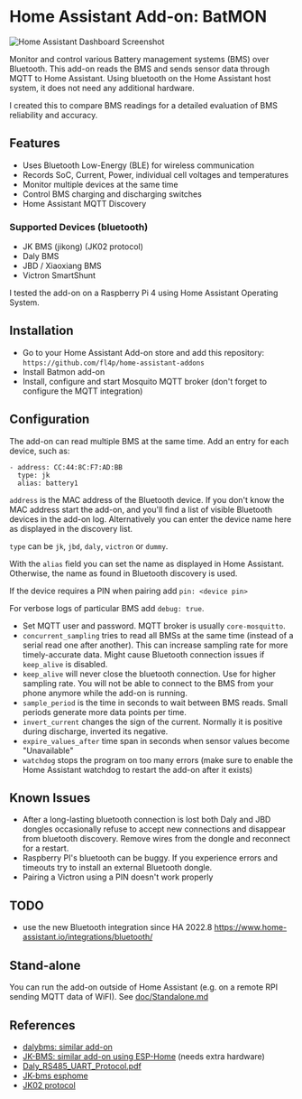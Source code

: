 # Home Assistant Add-on: BatMON

![Home Assistant Dashboard Screenshot](https://repository-images.githubusercontent.com/445289350/03f3d531-37cf-48be-84c8-e6c75270fc87)

Monitor and control various Battery management systems (BMS) over Bluetooth. This add-on reads the BMS and sends sensor
data through MQTT to Home Assistant. Using bluetooth on the Home Assistant host system, it does not need any additional
hardware.

I created this to compare BMS readings for a detailed evaluation of BMS reliability and accuracy.

## Features

* Uses Bluetooth Low-Energy (BLE) for wireless communication
* Records SoC, Current, Power, individual cell voltages and temperatures
* Monitor multiple devices at the same time
* Control BMS charging and discharging switches
* Home Assistant MQTT Discovery

### Supported Devices (bluetooth)

* JK BMS (jikong) (JK02 protocol)
* Daly BMS
* JBD / Xiaoxiang BMS
* Victron SmartShunt

I tested the add-on on a Raspberry Pi 4 using Home Assistant Operating System.

## Installation

* Go to your Home Assistant Add-on store and add this repository: `https://github.com/fl4p/home-assistant-addons`
* Install Batmon add-on
* Install, configure and start Mosquito MQTT broker (don't forget to configure the MQTT integration)

## Configuration

The add-on can read multiple BMS at the same time.
Add an entry for each device, such as:

```
- address: CC:44:8C:F7:AD:BB
  type: jk
  alias: battery1
```

`address` is the MAC address of the Bluetooth device. If you don't know the MAC address start the add-on, and you'll
find a list of visible Bluetooth devices in the add-on log. Alternatively you can enter the device name here as
displayed in the discovery list.

`type` can be `jk`, `jbd`, `daly`, `victron` or `dummy`.

With the `alias` field you can set the name as displayed in Home Assistant. Otherwise, the name as found in Bluetooth
discovery is used.

If the device requires a PIN when pairing add `pin: <device pin>`

For verbose logs of particular BMS add `debug: true`.

* Set MQTT user and password. MQTT broker is usually `core-mosquitto`.
* `concurrent_sampling` tries to read all BMSs at the same time (instead of a serial read one after another). This can
  increase sampling rate for more timely-accurate data. Might cause Bluetooth connection issues if `keep_alive` is
  disabled.
* `keep_alive` will never close the bluetooth connection. Use for higher sampling rate. You will not be able to connect
  to the BMS from your phone anymore while the add-on is running.
* `sample_period` is the time in seconds to wait between BMS reads. Small periods generate more data points per time.
* `invert_current` changes the sign of the current. Normally it is positive during discharge, inverted its negative.
* `expire_values_after` time span in seconds when sensor values become "Unavailable"
* `watchdog` stops the program on too many errors (make sure to enable the Home Assistant watchdog to restart the add-on
  after it exists)

## Known Issues

* After a long-lasting bluetooth connection is lost both Daly and JBD dongles occasionally refuse to accept new
  connections and disappear from bluetooth discovery. Remove wires from the dongle and reconnect for a restart.
* Raspberry PI's bluetooth can be buggy. If you experience errors and timeouts try to install an external Bluetooth
  dongle.
* Pairing a Victron using a PIN doesn't work properly

## TODO

* use the new Bluetooth integration since HA 2022.8 https://www.home-assistant.io/integrations/bluetooth/

## Stand-alone

You can run the add-on outside of Home Assistant (e.g. on a remote RPI sending MQTT data of WiFI).
See [doc/Standalone.md](doc/Standalone.md)

## References

* [dalybms: similar add-on](https://github.com/MindFreeze/dalybms)
* [JK-BMS: similar add-on using ESP-Home](https://github.com/syssi/esphome-jk-bms) (needs extra hardware)
* [Daly_RS485_UART_Protocol.pdf](https://github.com/jblance/mpp-solar/blob/master/docs/protocols/DALY-Daly_RS485_UART_Protocol.pdf)
* [JK-bms esphome](https://github.com/syssi/esphome-jk-bms/blob/main/components/jk_bms_ble/jk_bms_ble.cpp#L336)
* [JK02 protocol](https://github.com/jblance/mpp-solar/blob/master/mppsolar/protocols/jk02.py)
